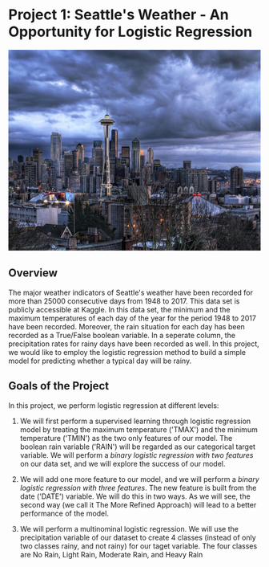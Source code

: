 # Project 1: Seattle's Weather - An Opportunity for Logistic Regression
<p align="center">
<img src="rainy-seattle.png" width=800, height=400>

## Overview 
The major weather indicators of Seattle's weather have been recorded for more than 25000 consecutive days from 1948 to 2017. This data set is publicly accessible at Kaggle. In this data set, the minimum and the maximum temperatures of each day of the year for the period 1948 to 2017 have been recorded. Moreover, the rain situation for each day has been recorded as a True/False boolean variable. In a seperate column, the precipitation rates for rainy days have been recorded as well. In this project, we would like to employ the logistic regression method to build a simple model for predicting whether a typical day will be rainy.

## Goals of the Project
In this project, we perform logistic regression at different levels:

1. We will first perform a supervised learning through logistic regression model by treating the maximum temperature ('TMAX') and the minimum temperature ('TMIN') as the two only features of our model. The boolean rain variable ('RAIN') will be regarded as our categorical target variable. We will perform a *binary logistic regression with two features* on our data set, and we will explore the success of our model.

2. We will add one more feature to our model, and we will perform a *binary logistic regression with three features*. The new feature is built from the date ('DATE') variable. We will do this in two ways. As we will see, the second way (we call it The More Refined Approach) will lead to a better performance of the model.

3. We will perform a multinominal logistic regression. We will use the precipitation variable of our dataset to create 4 classes (instead of only two classes rainy, and not rainy) for our taget variable. The four classes are No Rain, Light Rain, Moderate Rain, and Heavy Rain
